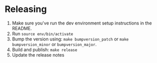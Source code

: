 # Releasing

1. Make sure you've run the dev environment setup instructions in the README.
1. Run `source env/bin/activate`
1. Bump the version using: `make bumpversion_patch` or `make bumpversion_minor` or `bumpversion_major`.
1. Build and publish: `make release`
1. Update the release notes
